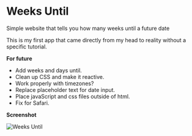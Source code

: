 # Weeks Until
Simple website that tells you how many weeks until a future date

This is my first app that came directly from my head to reality without a specific tutorial.

**For future**
* Add weeks and days until.
* Clean up CSS and make it reactive.
* Work properly with timezones?
* Replace placeholder text for date input.
* Place javaScript and css files outside of html.
* Fix for Safari.

**Screenshot**

![Weeks Until](http://i.imgur.com/7D7IUem.png)
